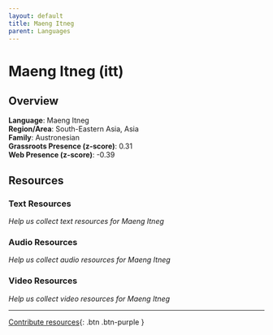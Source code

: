 ```yaml
---
layout: default
title: Maeng Itneg
parent: Languages
---
```


# Maeng Itneg (itt)

## Overview

**Language**: Maeng Itneg  
**Region/Area**: South-Eastern Asia, Asia  
**Family**: Austronesian  
**Grassroots Presence (z-score)**: 0.31  
**Web Presence (z-score)**: -0.39  

## Resources

### Text Resources
*Help us collect text resources for Maeng Itneg*

### Audio Resources
*Help us collect audio resources for Maeng Itneg*

### Video Resources
*Help us collect video resources for Maeng Itneg*

---

[Contribute resources](https://forms.office.com/e/1SfLJx3u1r){: .btn .btn-purple }
